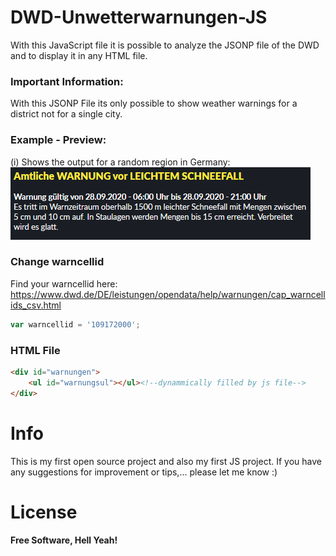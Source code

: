 # DWD-Unwetterwarnungen-JS

With this JavaScript file it is possible to analyze the JSONP file of the DWD and to display it in any HTML file.

### Important Information:

With this JSONP File its only possible to show weather warnings for a district not for a single city. 

### Example - Preview:
(i) Shows the output for a random region in Germany:  
![Shows the output for a random region in Germany](example.png)

### Change warncellid
Find your warncellid here: https://www.dwd.de/DE/leistungen/opendata/help/warnungen/cap_warncellids_csv.html
```js
var warncellid = '109172000';
```

### HTML File
```html
<div id="warnungen">
    <ul id="warnungsul"></ul><!--dynammically filled by js file-->
</div>
```

# Info
This is my first open source project and also my first JS project. If you have any suggestions for improvement or tips,... please let me know :) 

# License
**Free Software, Hell Yeah!**

